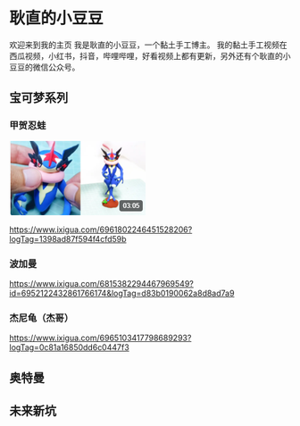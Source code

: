 # 耿直的小豆豆

欢迎来到我的主页
我是耿直的小豆豆，一个黏土手工博主。
我的黏土手工视频在西瓜视频，小红书，抖音，哔哩哔哩，好看视频上都有更新，另外还有个耿直的小豆豆的微信公众号。

## 宝可梦系列

### 甲贺忍蛙
![alt 甲贺忍蛙](https://github.com/benjin9/xiaodoudou.github.io/blob/gh-pages/1.PNG)

https://www.ixigua.com/6961802246451528206?logTag=1398ad87f594f4cfd59b


### 波加曼
https://www.ixigua.com/6815382294467969549?id=6952122432861766174&logTag=d83b0190062a8d8ad7a9


### 杰尼龟（杰哥）
https://www.ixigua.com/6965103417798689293?logTag=0c81a16850dd6c0447f3




## 奥特曼




## 未来新坑
